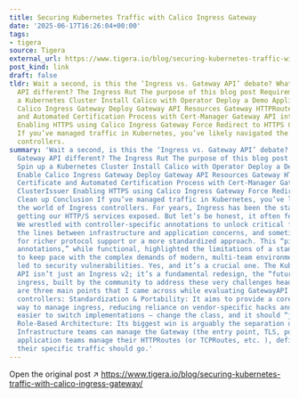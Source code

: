 ```yaml
---
title: Securing Kubernetes Traffic with Calico Ingress Gateway
date: '2025-06-17T16:26:04+00:00'
tags:
- tigera
source: Tigera
external_url: https://www.tigera.io/blog/securing-kubernetes-traffic-with-calico-ingress-gateway/
post_kind: link
draft: false
tldr: Wait a second, is this the ‘Ingress vs. Gateway API’ debate? What makes Gateway
  API different? The Ingress Rut The purpose of this blog post Requirements Spin up
  a Kubernetes Cluster Install Calico with Operator Deploy a Demo Application Enable
  Calico Ingress Gateway Deploy Gateway API Resources Gateway HTTPRoute SSL Certificate
  and Automated Certification Process with Cert-Manager Gateway API integration ClusterIssuer
  Enabling HTTPS using Calico Ingress Gateway Force Redirect to HTTPS Clean up Conclusion
  If you’ve managed traffic in Kubernetes, you’ve likely navigated the world of Ingress
  controllers.
summary: 'Wait a second, is this the ‘Ingress vs. Gateway API’ debate? What makes
  Gateway API different? The Ingress Rut The purpose of this blog post Requirements
  Spin up a Kubernetes Cluster Install Calico with Operator Deploy a Demo Application
  Enable Calico Ingress Gateway Deploy Gateway API Resources Gateway HTTPRoute SSL
  Certificate and Automated Certification Process with Cert-Manager Gateway API integration
  ClusterIssuer Enabling HTTPS using Calico Ingress Gateway Force Redirect to HTTPS
  Clean up Conclusion If you’ve managed traffic in Kubernetes, you’ve likely navigated
  the world of Ingress controllers. For years, Ingress has been the standard way of
  getting our HTTP/S services exposed. But let’s be honest, it often felt like a compromise.
  We wrestled with controller-specific annotations to unlock critical features, blurred
  the lines between infrastructure and application concerns, and sometimes wished
  for richer protocol support or a more standardized approach. This “pile of vendor
  annotations,” while functional, highlighted the limitations of a standard that struggled
  to keep pace with the complex demands of modern, multi-team environments and even
  led to security vulnerabilities. Yes, and it’s a crucial one. The Kubernetes Gateway
  API isn’t just an Ingress v2; it’s a fundamental redesign, the “future” of Kubernetes
  ingress, built by the community to address these very challenges head-on. There
  are three main points that I came across while evaluating GatewayAPI and Ingress
  controllers: Standardization & Portability: It aims to provide a core, standard
  way to manage ingress, reducing reliance on vendor-specific hacks and making it
  easier to switch implementations – change the class, and it should “just work. ”
  Role-Based Architecture: Its biggest win is arguably the separation of concerns.
  Infrastructure teams can manage the Gateway (the entry point, TLS, ports), while
  application teams manage their HTTPRoutes (or TCPRoutes, etc. ), defining where
  their specific traffic should go.'
---
```

Open the original post ↗ https://www.tigera.io/blog/securing-kubernetes-traffic-with-calico-ingress-gateway/
